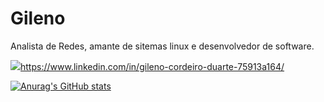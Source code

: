 # Gileno
Analista de Redes, amante de sitemas linux e desenvolvedor de software.

<img src="https://img.shields.io/badge/LinkedIn-0077B5?style=for-the-badge&logo=linkedin&logoColor=white"/>https://www.linkedin.com/in/gileno-cordeiro-duarte-75913a164/




[![Anurag's GitHub stats](https://github-readme-stats.vercel.app/api?username=Gileno29&show_icons=true&theme=dark)](https://github.com/anuraghazra/github-readme-stats)
